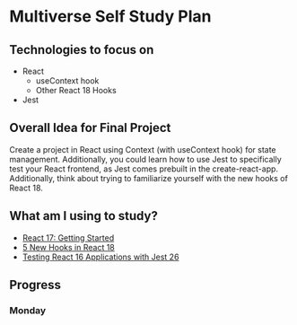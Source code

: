 # Multiverse Self Study Plan

## Technologies to focus on
- React
  - useContext hook
  - Other React 18 Hooks
- Jest 

## Overall Idea for Final Project
Create a project in React using Context (with useContext hook) for state management. Additionally, you could learn how to use Jest to specifically test your React frontend, as Jest comes prebuilt in the create-react-app. Additionally, think about trying to familiarize yourself with the new hooks of React 18.

## What am I using to study?
- [React 17: Getting Started](https://app.pluralsight.com/library/courses/react-js-getting-started/table-of-contents)
- [5 New Hooks in React 18](https://betterprogramming.pub/5-new-hooks-in-react-18-300aa713cefe)
- [Testing React 16 Applications with Jest 26](https://app.pluralsight.com/library/courses/testing-react-applications-jest/table-of-contents)

## Progress

### Monday
